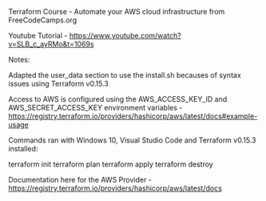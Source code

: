 Terraform Course - Automate your AWS cloud infrastructure from FreeCodeCamps.org

Youtube Tutorial - https://www.youtube.com/watch?v=SLB_c_ayRMo&t=1069s

Notes:

Adapted the user_data section to use the install.sh becauses of syntax issues using Terraform v0.15.3

Access to AWS is configured using the AWS_ACCESS_KEY_ID and AWS_SECRET_ACCESS_KEY environment variables - https://registry.terraform.io/providers/hashicorp/aws/latest/docs#example-usage

Commands ran with Windows 10, Visual Studio Code and Terraform v0.15.3 installed:

terraform init
terraform plan
terraform apply
terraform destroy

Documentation here for the AWS Provider - https://registry.terraform.io/providers/hashicorp/aws/latest/docs
